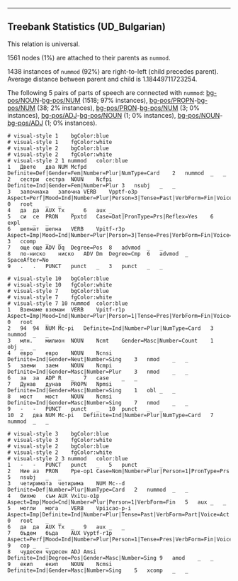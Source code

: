 

--------------------------------------------------------------------------------

## Treebank Statistics (UD_Bulgarian)

This relation is universal.

1561 nodes (1%) are attached to their parents as `nummod`.

1438 instances of `nummod` (92%) are right-to-left (child precedes parent).
Average distance between parent and child is 1.18449711723254.

The following 5 pairs of parts of speech are connected with `nummod`: [bg-pos/NOUN]()-[bg-pos/NUM]() (1518; 97% instances), [bg-pos/PROPN]()-[bg-pos/NUM]() (38; 2% instances), [bg-pos/PRON]()-[bg-pos/NUM]() (3; 0% instances), [bg-pos/ADJ]()-[bg-pos/NOUN]() (1; 0% instances), [bg-pos/NOUN]()-[bg-pos/ADJ]() (1; 0% instances).


~~~ conllu
# visual-style 1	bgColor:blue
# visual-style 1	fgColor:white
# visual-style 2	bgColor:blue
# visual-style 2	fgColor:white
# visual-style 2 1 nummod	color:blue
1	Двете	два	NUM	Mcfpd	Definite=Def|Gender=Fem|Number=Plur|NumType=Card	2	nummod	_	_
2	сестри	сестра	NOUN	Ncfpi	Definite=Ind|Gender=Fem|Number=Plur	3	nsubj	_	_
3	започнаха	започна	VERB	Vpptf-o3p	Aspect=Perf|Mood=Ind|Number=Plur|Person=3|Tense=Past|VerbForm=Fin|Voice=Act	0	root	_	_
4	да	да	AUX	Tx	_	6	aux	_	_
5	си	се	PRON	Ppxtd	Case=Dat|PronType=Prs|Reflex=Yes	6	expl	_	_
6	шепнат	шепна	VERB	Vpitf-r3p	Aspect=Imp|Mood=Ind|Number=Plur|Person=3|Tense=Pres|VerbForm=Fin|Voice=Act	3	ccomp	_	_
7	още	още	ADV	Dq	Degree=Pos	8	advmod	_	_
8	по-ниско	ниско	ADV	Dm	Degree=Cmp	6	advmod	_	SpaceAfter=No
9	.	.	PUNCT	punct	_	3	punct	_	_

~~~


~~~ conllu
# visual-style 10	bgColor:blue
# visual-style 10	fgColor:white
# visual-style 7	bgColor:blue
# visual-style 7	fgColor:white
# visual-style 7 10 nummod	color:blue
1	Вземаме	вземам	VERB	Vpitf-r1p	Aspect=Imp|Mood=Ind|Number=Plur|Person=1|Tense=Pres|VerbForm=Fin|Voice=Act	0	root	_	_
2	94	94	NUM	Mc-pi	Definite=Ind|Number=Plur|NumType=Card	3	nummod	_	_
3	млн.	милион	NOUN	Ncmt	Gender=Masc|Number=Count	1	obj	_	_
4	евро	евро	NOUN	Ncnsi	Definite=Ind|Gender=Neut|Number=Sing	3	nmod	_	_
5	заеми	заем	NOUN	Ncmpi	Definite=Ind|Gender=Masc|Number=Plur	3	nmod	_	_
6	за	за	ADP	R	_	7	case	_	_
7	Дунав	дунав	PROPN	Npmsi	Definite=Ind|Gender=Masc|Number=Sing	1	obl	_	_
8	мост	мост	NOUN	Ncmsi	Definite=Ind|Gender=Masc|Number=Sing	7	nmod	_	_
9	-	-	PUNCT	punct	_	10	punct	_	_
10	2	два	NUM	Mc-pi	Definite=Ind|Number=Plur|NumType=Card	7	nummod	_	_

~~~


~~~ conllu
# visual-style 3	bgColor:blue
# visual-style 3	fgColor:white
# visual-style 2	bgColor:blue
# visual-style 2	fgColor:white
# visual-style 2 3 nummod	color:blue
1	-	-	PUNCT	punct	_	5	punct	_	_
2	Ние	аз	PRON	Ppe-op1	Case=Nom|Number=Plur|Person=1|PronType=Prs	5	nsubj	_	_
3	четиримата	четирима	NUM	Mc--d	Definite=Def|Number=Plur|NumType=Card	2	nummod	_	_
4	бихме	съм	AUX	Vxitu-o1p	Aspect=Imp|Mood=Cnd|Number=Plur|Person=1|VerbForm=Fin	5	aux	_	_
5	могли	мога	VERB	Vpiicao-p-i	Aspect=Imp|Definite=Ind|Number=Plur|Tense=Past|VerbForm=Part|Voice=Act	0	root	_	_
6	да	да	AUX	Tx	_	9	aux	_	_
7	бъдем	бъда	AUX	Vyptf-r1p	Aspect=Perf|Mood=Ind|Number=Plur|Person=1|Tense=Pres|VerbForm=Fin|Voice=Act	9	cop	_	_
8	чудесен	чудесен	ADJ	Amsi	Definite=Ind|Degree=Pos|Gender=Masc|Number=Sing	9	amod	_	_
9	екип	екип	NOUN	Ncmsi	Definite=Ind|Gender=Masc|Number=Sing	5	xcomp	_	_

~~~


